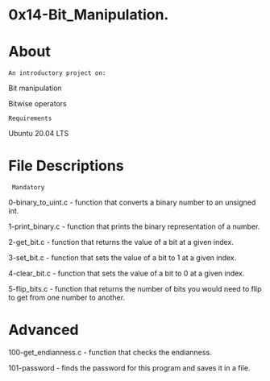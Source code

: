 # 0x14-Bit_Manipulation.

# About

       
    An introductory project on:

Bit manipulation

Bitwise operators

    Requirements

Ubuntu 20.04 LTS


# File Descriptions

     Mandatory

0-binary_to_uint.c - function that converts a binary number to an unsigned int.

1-print_binary.c - function that prints the binary representation of a number.

2-get_bit.c - function that returns the value of a bit at a given index.

3-set_bit.c - function that sets the value of a bit to 1 at a given index.

4-clear_bit.c - function that sets the value of a bit to 0 at a given index.

5-flip_bits.c - function that returns the number of bits you would need to flip to get from one number to another.

# Advanced

100-get_endianness.c - function that checks the endianness.

101-password - finds the password for this program and saves it in a file.


